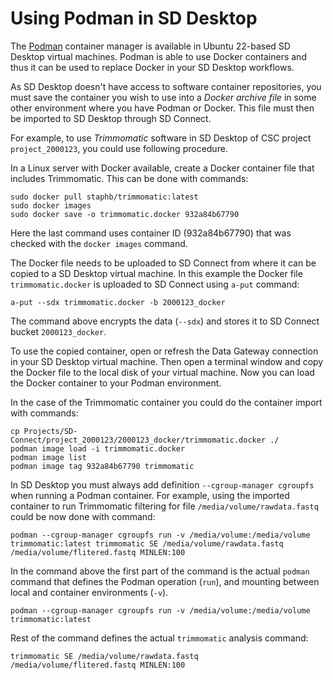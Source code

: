 # Using Podman in SD Desktop

The [Podman](https://podman.io/) container manager is available in Ubuntu 22-based SD Desktop virtual machines.
Podman is able to use Docker containers and thus it can be used to replace Docker in your SD Desktop workflows.

As SD Desktop doesn't have access to software container repositories, 
you must save the container you wish to use into a _Docker archive file_ in some other environment where you have Podman or Docker.
This file must then be imported to SD Desktop through SD Connect.

For example, to use _Trimmomatic_ software in SD Desktop of CSC project `project_2000123`, you could use following procedure.

In a Linux server with Docker available, create a Docker container file that includes Trimmomatic.
This can be done with commands:

```text
sudo docker pull staphb/trimmomatic:latest
sudo docker images
sudo docker save -o trimmomatic.docker 932a84b67790
```

Here the last command uses container ID (932a84b67790) that was checked with the `docker images` command.

The Docker file needs to be uploaded to SD Connect from where it can be copied to a SD Desktop virtual machine.
In this example the Docker file `trimmomatic.docker` is uploaded to SD Connect using `a-put` command:

```text
a-put --sdx trimmomatic.docker -b 2000123_docker  
```
The command above encrypts the data (`--sdx`) and stores it to SD Connect bucket `2000123_docker`.

To use the copied container, open or refresh the Data Gateway connection in your SD Desktop virtual machine. Then open a terminal window and copy the Docker file to the local disk of your virtual machine. Now you can load the Docker container to your Podman environment. 

In the case of the Trimmomatic container you could do the container import with commands:

```text
cp Projects/SD-Connect/project_2000123/2000123_docker/trimmomatic.docker ./
podman image load -i trimmomatic.docker
podman image list 
podman image tag 932a84b67790 trimmomatic
```

In SD Desktop you must always add definition `--cgroup-manager cgroupfs` when running a Podman container.
For example, using the imported container to run Trimmomatic filtering for file `/media/volume/rawdata.fastq` could be now done
with command: 
 
```text
podman --cgroup-manager cgroupfs run -v /media/volume:/media/volume trimmomatic:latest trimmomatic SE /media/volume/rawdata.fastq  /media/volume/flitered.fastq MINLEN:100
```

In the command above the first part of the command is the actual `podman` command that defines the Podman operation (`run`), and mounting between local and container environments (`-v`).

```text
podman --cgroup-manager cgroupfs run -v /media/volume:/media/volume trimmomatic:latest
```

Rest of the command defines the actual `trimmomatic` analysis command:

```text
trimmomatic SE /media/volume/rawdata.fastq  /media/volume/flitered.fastq MINLEN:100
```
